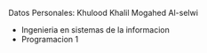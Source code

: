Datos Personales: 
Khulood Khalil Mogahed Al-selwi
* Ingenieria en sistemas de la informacion
* Programacion 1
